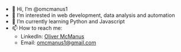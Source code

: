 - 👋 Hi, I’m @omcmanus1
- 👀 I’m interested in web development, data analysis and automation
- 🌱 I’m currently learning Python and Javascript
- 📫 How to reach me:
  - LinkedIn: [Oliver McManus](https://www.linkedin.com/in/oliver-mcmanus-424521124/)
  - Email: omcmanus1@gmail.com  

<!---
omcmanus1/omcmanus1 is a ✨ special ✨ repository because its `README.md` (this file) appears on your GitHub profile.
You can click the Preview link to take a look at your changes.
--->
